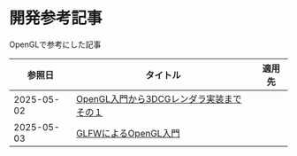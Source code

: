 # 開発参考記事

OpenGLで参考にした記事

|参照日|タイトル|適用先|
|-|-|-|
|2025-05-02|[OpenGL入門から3DCGレンダラ実装まで その１](https://qiita.com/strv13570/items/f3926d49a50ae87086d1)||
|2025-05-03|[GLFWによるOpenGL入門](https://tokoik.github.io/GLFWdraft.pdf)||
